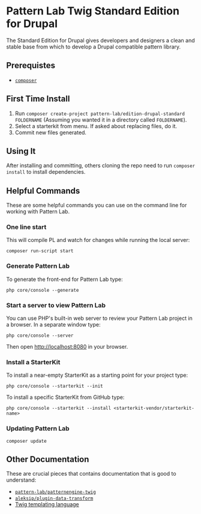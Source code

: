 # Pattern Lab Twig Standard Edition for Drupal 

The Standard Edition for Drupal gives developers and designers a clean and stable base from which to develop a Drupal compatible pattern library.

## Prerequistes 

- [`composer`](https://getcomposer.org)

## First Time Install

1. Run `composer create-project pattern-lab/edition-drupal-standard FOLDERNAME` (Assuming you wanted it in a directory called `FOLDERNAME`).
1. Select a starterkit from menu. If asked about replacing files, do it.
1. Commit new files generated.

## Using It

After installing and committing, others cloning the repo need to run `composer install` to install dependencies.

## Helpful Commands

These are some helpful commands you can use on the command line for working with Pattern Lab.

### One line start

This will compile PL and watch for changes while running the local server:

    composer run-script start

### Generate Pattern Lab

To generate the front-end for Pattern Lab type:

    php core/console --generate

### Start a server to view Pattern Lab

You can use PHP's built-in web server to review your Pattern Lab project in a browser. In a separate window type:

    php core/console --server

Then open [http://localhost:8080](http://localhost:8080) in your browser.

### Install a StarterKit

To install a near-empty StarterKit as a starting point for your project type:

    php core/console --starterkit --init

To install a specific StarterKit from GitHub type:

    php core/console --starterkit --install <starterkit-vendor/starterkit-name>

### Updating Pattern Lab

	composer update

## Other Documentation

These are crucial pieces that contains documentation that is good to understand:

- [`pattern-lab/patternengine-twig`](https://github.com/pattern-lab/patternengine-php-twig)
- [`aleksip/plugin-data-transform`](https://github.com/aleksip/plugin-data-transform)
- [Twig templating language](http://twig.sensiolabs.org/documentation)
